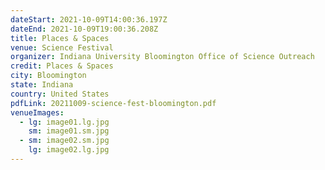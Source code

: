 ```yaml
---
dateStart: 2021-10-09T14:00:36.197Z
dateEnd: 2021-10-09T19:00:36.208Z
title: Places & Spaces
venue: Science Festival
organizer: Indiana University Bloomington Office of Science Outreach
credit: Places & Spaces
city: Bloomington
state: Indiana
country: United States
pdfLink: 20211009-science-fest-bloomington.pdf
venueImages:
  - lg: image01.lg.jpg
    sm: image01.sm.jpg
  - sm: image02.sm.jpg
    lg: image02.lg.jpg
---
```

